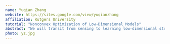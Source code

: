 ```yaml
---
name: Yuqian Zhang
website: https://sites.google.com/view/yuqianzhang
affiliation: Rutgers University
tutorial: "Nonconvex Optimization of Low-Dimensional Models"
abstract: "We will transit from sensing to learning low-dimensional structures, such as dictionary learning, sparse blind deconvolution, and dual principal component analysis. Problems associated with learning low-dimensional models from sample data are often nonconvex: either they do not have tractable convex relaxations or the nonconvex formulation is preferred due to physical or computational constraints (such as limited memory). To deal with these challenges, we will introduce a systematic approach of analyzing the corresponding nonconvex landscapes from a geometry and symmetry perspective. The resulting approach leads to provable globally convergent nonconvex optimization methods."
photo: yz.jpg
---
```

